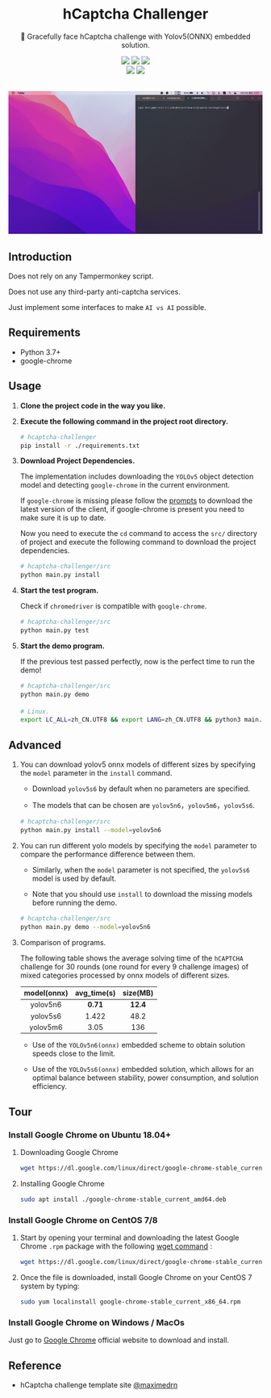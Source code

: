 <div align="center">
    <h1> hCaptcha Challenger</h1>
    <p>🚀 Gracefully face hCaptcha challenge with Yolov5(ONNX) embedded solution.</p>
    <img src="https://img.shields.io/static/v1?message=reference&color=blue&style=for-the-badge&logo=micropython&label=python">
    <img src="https://img.shields.io/github/license/QIN2DIM/hcaptcha-challenger?style=for-the-badge">
    <a href="https://github.com/QIN2DIM/hcaptcha-challenger/releases"><img src="https://img.shields.io/github/downloads/qin2dim/hcaptcha-challenger/total?style=for-the-badge"></a>
	<br>
    <a href="https://github.com/QIN2DIM/hcaptcha-challenger/"><img src="https://img.shields.io/github/stars/QIN2DIM/hcaptcha-challenger?style=social"></a>
	<a href = "https://t.me/joinchat/HlB9SQJubb5VmNU5"><img src="https://img.shields.io/static/v1?style=social&logo=telegram&label=chat&message=studio" ></a>
	<br>
	<br>
</div>

![hcaptcha-challenger-demo](https://github.com/QIN2DIM/img_pool/blob/main/img/hcaptcha-challenger3.gif)

## Introduction

Does not rely on any Tampermonkey script.

Does not use any third-party anti-captcha services.

Just implement some interfaces to make `AI vs AI` possible.

## Requirements

- Python 3.7+
- google-chrome

## Usage

1. **Clone the project code in the way you like.**

2. **Execute the following command in the project root directory.**

   ```bash
   # hcaptcha-challenger
   pip install -r ./requirements.txt
   ```

3. **Download Project Dependencies.**

   The implementation includes downloading the `YOLOv5` object detection model and detecting `google-chrome` in the current environment.

   If `google-chrome` is missing please follow the [prompts](#tour) to download the latest version of the client, if google-chrome is present you need to make sure it is up to date.

   Now you need to execute the `cd` command to access the  `src/` directory of project and execute the following command to download the project dependencies.

   ```bash
   # hcaptcha-challenger/src
   python main.py install
   ```

4. **Start the test program.**

   Check if `chromedriver` is compatible with `google-chrome`.

   ```bash
   # hcaptcha-challenger/src
   python main.py test
   ```

5. **Start the demo program.**

   If the previous test passed perfectly, now is the perfect time to run the demo!

   ```bash
   # hcaptcha-challenger/src
   python main.py demo
   
   # Linux.
   export LC_ALL=zh_CN.UTF8 && export LANG=zh_CN.UTF8 && python3 main.py demo
   ```

## Advanced

1. You can download yolov5 onnx models of different sizes by specifying the `model` parameter in the `install` command.

   - Download `yolov5s6` by default when no parameters are specified. 

   - The models that can be chosen are `yolov5n6`，`yolov5m6`，`yolov5s6`.

   ```bash
   # hcaptcha-challenger/src
   python main.py install --model=yolov5n6
   ```

2. You can run different yolo models by specifying the `model` parameter to compare the performance difference between them.

   - Similarly, when the `model` parameter is not specified, the `yolov5s6` model is used by default.

   - Note that you should use `install` to download the missing models before running the demo.

   ```bash
   # hcaptcha-challenger/src
   python main.py demo --model=yolov5n6
   ```

3. Comparison of programs.

   The following table shows the average solving time of the `hCAPTCHA` challenge for 30 rounds (one round for every 9 challenge images) of mixed categories processed by onnx models of different sizes.

   | model(onnx) | avg_time(s) | size(MB) |
   | :---------: | :---------: | :------: |
   |  yolov5n6   |  **0.71**   | **12.4** |
   |  yolov5s6   |    1.422    |   48.2   |
   |  yolov5m6   |    3.05     |   136    |

   - Use of the `YOLOv5n6(onnx)` embedded scheme to obtain solution speeds close to the limit.

   - Use of the `YOLOv5s6(onnx)` embedded solution, which allows for an optimal balance between stability, power consumption, and solution efficiency.

## Tour

<span id="tour"></span>

### Install Google Chrome on Ubuntu 18.04+

1. Downloading Google Chrome

   ```bash
   wget https://dl.google.com/linux/direct/google-chrome-stable_current_amd64.deb
   ```

2. Installing Google Chrome

   ```bash
   sudo apt install ./google-chrome-stable_current_amd64.deb
   ```

### Install Google Chrome on CentOS 7/8

1. Start by opening your terminal and downloading the latest Google Chrome `.rpm` package with the following [wget command](https://linuxize.com/post/wget-command-examples/) :

   ```bash
   wget https://dl.google.com/linux/direct/google-chrome-stable_current_x86_64.rpm
   ```

2. Once the file is downloaded, install Google Chrome on your CentOS 7 system by typing:

   ```bash
   sudo yum localinstall google-chrome-stable_current_x86_64.rpm
   ```

### Install Google Chrome on Windows / MacOs

Just go to [Google Chrome](https://www.google.com/chrome/) official website to download and install.

## Reference

- hCaptcha challenge template site [@maximedrn](https://github.com/maximedrn/hcaptcha-solver-python-selenium)
